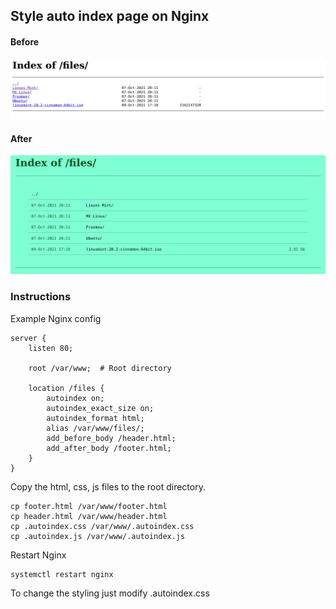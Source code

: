 ## Style auto index page on Nginx

#### Before
![Before](./before.png)

#### After
![After](./after.png)

### Instructions

Example Nginx config
```
server {
    listen 80;
    
    root /var/www;  # Root directory

    location /files {
        autoindex on;
        autoindex_exact_size on;
        autoindex_format html;
        alias /var/www/files/;
        add_before_body /header.html;
        add_after_body /footer.html;
    }
}
```

Copy the html, css, js files to the root directory.

```
cp footer.html /var/www/footer.html
cp header.html /var/www/header.html
cp .autoindex.css /var/www/.autoindex.css
cp .autoindex.js /var/www/.autoindex.js
```

Restart Nginx
```
systemctl restart nginx
```

To change the styling just modify .autoindex.css